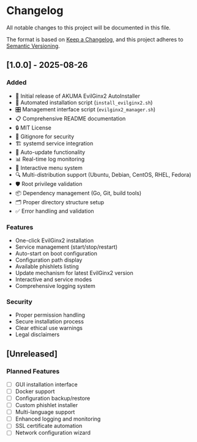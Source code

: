 # Changelog

All notable changes to this project will be documented in this file.

The format is based on [Keep a Changelog](https://keepachangelog.com/en/1.0.0/),
and this project adheres to [Semantic Versioning](https://semver.org/spec/v2.0.0.html).

## [1.0.0] - 2025-08-26

### Added
- 🎉 Initial release of AKUMA EvilGinx2 AutoInstaller
- 🔧 Automated installation script (`install_evilginx2.sh`)
- 🎛️ Management interface script (`evilginx2_manager.sh`)
- 📋 Comprehensive README documentation
- 🔒 MIT License
- 📝 Gitignore for security
- 🏗️ systemd service integration
- 🔄 Auto-update functionality
- 📊 Real-time log monitoring
- 🎯 Interactive menu system
- 🔍 Multi-distribution support (Ubuntu, Debian, CentOS, RHEL, Fedora)
- 🛡️ Root privilege validation
- 📦 Dependency management (Go, Git, build tools)
- 🗂️ Proper directory structure setup
- ✅ Error handling and validation

### Features
- One-click EvilGinx2 installation
- Service management (start/stop/restart)
- Auto-start on boot configuration
- Configuration path display
- Available phishlets listing
- Update mechanism for latest EvilGinx2 version
- Interactive and service modes
- Comprehensive logging system

### Security
- Proper permission handling
- Secure installation process
- Clear ethical use warnings
- Legal disclaimers

## [Unreleased]

### Planned Features
- [ ] GUI installation interface
- [ ] Docker support
- [ ] Configuration backup/restore
- [ ] Custom phishlet installer
- [ ] Multi-language support
- [ ] Enhanced logging and monitoring
- [ ] SSL certificate automation
- [ ] Network configuration wizard
